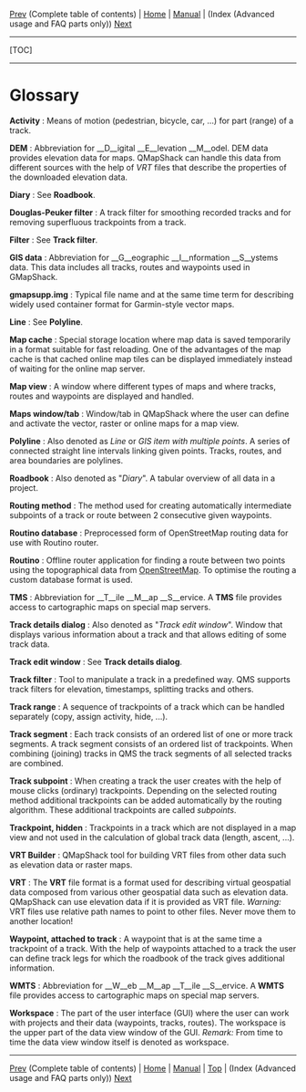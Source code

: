 [Prev](AxAdvToc) (Complete table of contents) | [Home](Home) | [Manual](DocMain) | (Index (Advanced usage and FAQ parts only)) [Next](AxAdvIndex)
- - -
[TOC]
- - -

# Glossary

**Activity**
: Means of motion (pedestrian, bicycle, car, ...) for part (range) of a track.  

**DEM**
: Abbreviation for __D__igital __E__levation __M__odel. DEM data provides elevation data for maps. 
  QMapShack can handle this data from different sources with the help of _VRT_ files that describe the properties of
  the downloaded elevation data.

**Diary**
: See __Roadbook__.

**Douglas-Peuker filter**
: A track filter for smoothing recorded tracks and for removing superfluous trackpoints from a track.

**Filter**
: See __Track filter__.

**GIS data**
: Abbreviation for __G__eographic __I__nformation __S__ystems data.  This data includes all tracks, routes and
  waypoints used in GMapShack.

**gmapsupp.img**
: Typical file name and at the same time term for describing widely used container format for Garmin-style vector maps.

**Line**
: See __Polyline__.

**Map cache**
: Special storage location where map data is saved temporarily in a format suitable for fast reloading. One of the
advantages of the map cache is that cached online map tiles can be displayed immediately instead of waiting for the online
map server.

**Map view**
: A window where different types of maps and where tracks, routes and waypoints are displayed and handled.

**Maps window/tab**
: Window/tab in QMapShack where the user can define and activate the vector, raster or online maps for a map view.

**Polyline**
: Also denoted as _Line_ or _GIS item with multiple points_. A series of connected straight line intervals linking
given points. Tracks, routes, and area boundaries are polylines.

**Roadbook**
: Also denoted as "_Diary_". A tabular overview of all data in a project.

**Routing method**
: The method used for creating automatically intermediate subpoints of a track or route between 2 consecutive given
  waypoints.

**Routino database**
: Preprocessed form of OpenStreetMap routing data for use with Routino router.

**Routino**
: Offline router application for finding a route between two points using the topographical data from 
[OpenStreetMap](http://www.OpenStreetMap.org). To optimise the routing a custom database format is used. 

**TMS**
: Abbreviation for __T__ile __M__ap __S__ervice. A __TMS__ file provides access to cartographic maps 
  on special map servers. 

**Track details dialog**
: Also denoted as "_Track edit window_". Window that displays various information about a track and that allows editing
of some track data.

**Track edit window**
: See __Track details dialog__.

**Track filter**
: Tool to manipulate a track in a predefined way. QMS supports track filters for elevation, timestamps, splitting tracks and
  others.

**Track range**
: A sequence of trackpoints of a track which can be handled separately (copy, assign activity, hide, ...).

**Track segment**
: Each track consists of an ordered list of one or more track segments. A track segment consists of an ordered 
  list of trackpoints.
  When combining (joining) tracks in QMS the track segments of all selected tracks are combined.

**Track subpoint**
: When creating a track the user creates with the help of mouse clicks (ordinary) trackpoints. Depending on the selected
  routing method 
  additional trackpoints can be added automatically by the routing algorithm. These additional trackpoints are 
  called _subpoints_.  

**Trackpoint, hidden**
: Trackpoints in a track which are not displayed in a map view and not used in the calculation of global track data
  (length, ascent, ...).  
  
**VRT Builder**
: QMapShack tool for building VRT files from other data such as elevation data or raster maps.

**VRT**
: The __VRT__ file format is a format used for describing virtual geospatial data composed from various
  other geospatial data such as elevation data. QMapShack can use elevation data if it is provided as VRT file. 
  _Warning:_ VRT files use relative path names to point to other files. Never move them to another location!
    
**Waypoint, attached to track**
: A waypoint that is at the same time a trackpoint of a track. With the help of waypoints attached to a track the user
  can define track legs for which the roadbook of the track gives additional information.
  
**WMTS**
: Abbreviation for __W__eb __M__ap __T__ile __S__ervice. A __WMTS__ file provides access to cartographic maps 
  on special map servers. 

**Workspace**
: The part of the user interface (GUI) where the user can work with projects and their data (waypoints, tracks, routes).
  The workspace is the upper part of the data view window of the GUI.
  _Remark:_ From time to time the data view window itself is denoted as workspace.



- - -
[Prev](AxAdvToc) (Complete table of contents) | [Home](Home) | [Manual](DocMain) | [Top](#) | (Index (Advanced usage and FAQ parts only)) [Next](AxAdvIndex)
